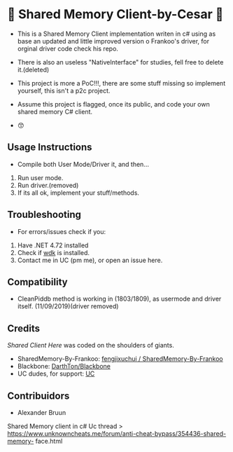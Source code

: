 # :space_invader: Shared Memory Client-by-Cesar :underage:

* This is a Shared Memory Client implementation writen in c# using as base an updated and little improved version o Frankoo's driver, for orginal driver code check his repo.

* There is also an useless "NativeInterface" for studies, fell free to delete it.(deleted)

* This project is more a PoC!!!, there are some stuff missing so implement yourself, this isn't a p2c project.

* Assume this project is flagged, once its public, and code your own shared memory C# client.

* :kissing_smiling_eyes:

## Usage Instructions

* Compile both User Mode/Driver it, and then…

1. Run user mode.
2. Run driver.(removed)
3. If its all ok, implement your stuff/methods.

## Troubleshooting

* For errors/issues check if you:
1. Have .NET 4.72 installed
2. Check if [wdk](https://docs.microsoft.com/en-us/windows-hardware/drivers/download-the-wdk) is installed.
3. Contact me in UC (pm me), or open an issue here.

## Compatibility

* CleanPiddb method is working in (1803/1809), as usermode and driver itself. (11/09/2019)(driver removed)

## Credits

*Shared Client Here* was coded on the shoulders of giants.

* SharedMemory-By-Frankoo: [fengjixuchui / SharedMemory-By-Frankoo](https://github.com/fengjixuchui/SharedMemory-By-Frankoo)
* Blackbone: [DarthTon/Blackbone](https://github.com/DarthTon/Blackbone)
* UC dudes, for support: [UC](https://www.unknowncheats.me/forum/portal.php)

## Contribuidors

* Alexander Bruun

Shared Memory client in c#
Uc thread > https://www.unknowncheats.me/forum/anti-cheat-bypass/354436-shared-memory-
face.html

